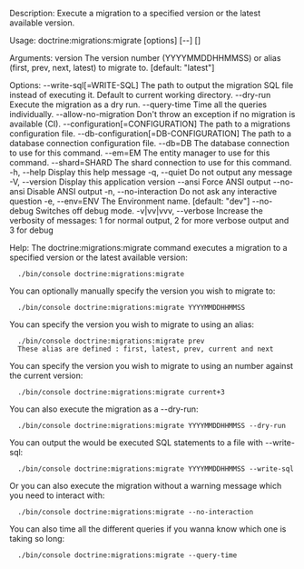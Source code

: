 Description:
  Execute a migration to a specified version or the latest available version.

Usage:
  doctrine:migrations:migrate [options] [--] [<version>]

Arguments:
  version                                    The version number (YYYYMMDDHHMMSS) or alias (first, prev, next, latest) to migrate to. [default: "latest"]

Options:
      --write-sql[=WRITE-SQL]                The path to output the migration SQL file instead of executing it. Default to current working directory.
      --dry-run                              Execute the migration as a dry run.
      --query-time                           Time all the queries individually.
      --allow-no-migration                   Don't throw an exception if no migration is available (CI).
      --configuration[=CONFIGURATION]        The path to a migrations configuration file.
      --db-configuration[=DB-CONFIGURATION]  The path to a database connection configuration file.
      --db=DB                                The database connection to use for this command.
      --em=EM                                The entity manager to use for this command.
      --shard=SHARD                          The shard connection to use for this command.
  -h, --help                                 Display this help message
  -q, --quiet                                Do not output any message
  -V, --version                              Display this application version
      --ansi                                 Force ANSI output
      --no-ansi                              Disable ANSI output
  -n, --no-interaction                       Do not ask any interactive question
  -e, --env=ENV                              The Environment name. [default: "dev"]
      --no-debug                             Switches off debug mode.
  -v|vv|vvv, --verbose                       Increase the verbosity of messages: 1 for normal output, 2 for more verbose output and 3 for debug

Help:
  The doctrine:migrations:migrate command executes a migration to a specified version or the latest available version:
  
      ./bin/console doctrine:migrations:migrate
  
  You can optionally manually specify the version you wish to migrate to:
  
      ./bin/console doctrine:migrations:migrate YYYYMMDDHHMMSS
  
  You can specify the version you wish to migrate to using an alias:
  
      ./bin/console doctrine:migrations:migrate prev
      These alias are defined : first, latest, prev, current and next
  
  You can specify the version you wish to migrate to using an number against the current version:
  
      ./bin/console doctrine:migrations:migrate current+3
  
  You can also execute the migration as a --dry-run:
  
      ./bin/console doctrine:migrations:migrate YYYYMMDDHHMMSS --dry-run
  
  You can output the would be executed SQL statements to a file with --write-sql:
  
      ./bin/console doctrine:migrations:migrate YYYYMMDDHHMMSS --write-sql
  
  Or you can also execute the migration without a warning message which you need to interact with:
  
      ./bin/console doctrine:migrations:migrate --no-interaction
  
  You can also time all the different queries if you wanna know which one is taking so long:
  
      ./bin/console doctrine:migrations:migrate --query-time
